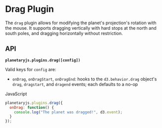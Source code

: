 Drag Plugin
===========

The `drag` plugin allows for modifying the planet's projection's rotation with the mouse. It supports dragging vertically with hard stops at the north and south poles, and dragging horizontally without restriction.

API
---

**`planetaryjs.plugins.drag([config])`**

Valid keys for `config` are:

* `onDrag`, `onDragStart`, `onDragEnd`: hooks to the `d3.behavior.drag` object's `drag`, `dragstart`, and `dragend` events; each defaults to a no-op

<div class='ui raise segment'>
<div class='ui red ribbon label'>JavaScript</div>

```javascript
planetaryjs.plugins.drag({
  onDrag: function() {
    console.log("The planet was dragged!", d3.event);
  }
});
```
</div>
